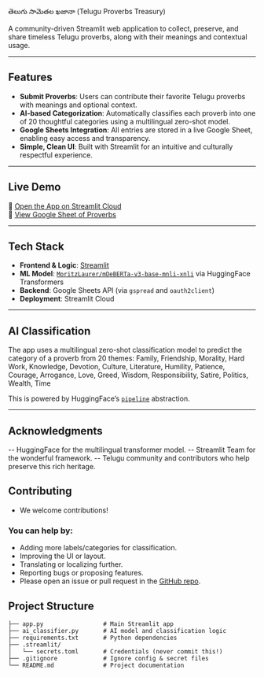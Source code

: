  తెలుగు సామెతల ఖజానా (Telugu Proverbs Treasury)

A community-driven Streamlit web application to collect, preserve, and share timeless Telugu proverbs, along with their meanings and contextual usage.

---

##  Features

-  **Submit Proverbs**: Users can contribute their favorite Telugu proverbs with meanings and optional context.
-  **AI-based Categorization**: Automatically classifies each proverb into one of 20 thoughtful categories using a multilingual zero-shot model.
-  **Google Sheets Integration**: All entries are stored in a live Google Sheet, enabling easy access and transparency.
-  **Simple, Clean UI**: Built with Streamlit for an intuitive and culturally respectful experience.

---

##  Live Demo

🔗 [Open the App on Streamlit Cloud](https://telugusamethalu.streamlit.app/)  
🔗 [View Google Sheet of Proverbs](https://docs.google.com/spreadsheets/d/1J3j-IwOJr3iZlB9x_bc-7v3_L8QQE1_cZa45aA6V140/edit?gid=0#gid=0)

---

##  Tech Stack

- **Frontend & Logic**: [Streamlit](https://streamlit.io/)
- **ML Model**: [`MoritzLaurer/mDeBERTa-v3-base-mnli-xnli`](https://huggingface.co/MoritzLaurer/mDeBERTa-v3-base-mnli-xnli) via HuggingFace Transformers
- **Backend**: Google Sheets API (via `gspread` and `oauth2client`)
- **Deployment**: Streamlit Cloud

---

##  AI Classification

The app uses a multilingual zero-shot classification model to predict the category of a proverb from 20 themes:
Family, Friendship, Morality, Hard Work, Knowledge, Devotion, Culture, Literature,
Humility, Patience, Courage, Arrogance, Love, Greed, Wisdom, Responsibility,
Satire, Politics, Wealth, Time


This is powered by HuggingFace’s [`pipeline`](https://huggingface.co/docs/transformers/main_classes/pipelines) abstraction.

---

## Acknowledgments
-- HuggingFace  for the multilingual transformer model.
-- Streamlit Team for the wonderful framework.
-- Telugu community and contributors who help preserve this rich heritage.

 ## Contributing
- We welcome contributions!
  
### You can help by:
- Adding more labels/categories for classification.
- Improving the UI or layout.
- Translating or localizing further.
- Reporting bugs or proposing features.
- Please open an issue or pull request in the [GitHub repo](https://github.com/hemaannuja24/telugu_samethalu).

##  Project Structure

```plaintext
├── app.py                 # Main Streamlit app
├── ai_classifier.py       # AI model and classification logic
├── requirements.txt       # Python dependencies
├── .streamlit/
│   └── secrets.toml       # Credentials (never commit this!)
├── .gitignore             # Ignore config & secret files
└── README.md              # Project documentation
